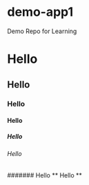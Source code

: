 # demo-app1
Demo Repo for Learning

# Hello
## Hello
### Hello
#### Hello
##### Hello
###### Hello
####### Hello
** Hello **
